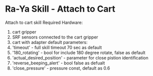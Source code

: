 # Ra-Ya Skill - Attach to Cart

Attach to cart skill
Required Hardware:
1. cart gripper
2. SRF sensors connected to the cart gripper
3. cart with adapter
default parameters:
1. 'timeout' - full skill timeout 70 sec as default
2. '180_rotating' - bool for include 180 degree rotate, false as default
3. 'actual_desired_position' - parameter for close pistion identification
4. 'reverse_beeping_alert' - bool false as defualt
5. 'close_pressure' - pressure const, default as 0.6


